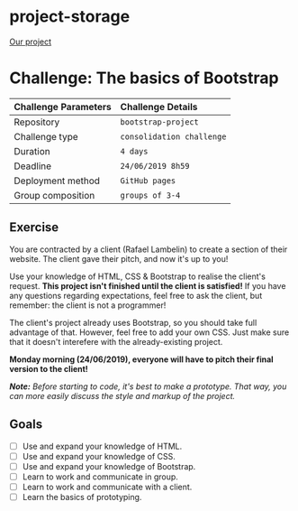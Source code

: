 # project-storage

[Our project](https://benduwe.github.io/learning-html-and-css/exercises/07.project-storage/)

# Challenge: The basics of Bootstrap

|Challenge Parameters  |Challenge Details              |
|:---------------------|:------------------------------|
|Repository            |`bootstrap-project`            |
|Challenge type        |`consolidation challenge`      |
|Duration              |`4 days`                       |
|Deadline              |`24/06/2019 8h59`              |
|Deployment method     |`GitHub pages`                 |
|Group composition     |`groups of 3-4`                |

## Exercise

You are contracted by a client (Rafael Lambelin) to create a section of their website. The client gave their pitch, and now it's up to you!

Use your knowledge of HTML, CSS & Bootstrap to realise the client's request. **This project isn't finished until the client is satisfied!** If you have any questions regarding expectations, feel free to ask the client, but remember: the client is not a programmer!

The client's project already uses Bootstrap, so you should take full advantage of that. However, feel free to add your own CSS. Just make sure that it doesn't interefere with the already-existing project.

**Monday morning (24/06/2019), everyone will have to pitch their final version to the client!**

_**Note:** Before starting to code, it's best to make a prototype. That way, you can more easily discuss the style and markup of the project._ 

## Goals

- [ ] Use and expand your knowledge of HTML.
- [ ] Use and expand your knowledge of CSS.
- [ ] Use and expand your knowledge of Bootstrap.
- [ ] Learn to work and communicate in group.
- [ ] Learn to work and communicate with a client.
- [ ] Learn the basics of prototyping.
